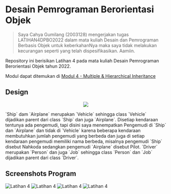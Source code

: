 # Desain Pemrograman Berorientasi Objek

>Saya Cahya Gumilang (2003128) mengerjakan tugas LATIHAN4DPBO2022 dalam mata kuliah Desain dan Pemrograman Berbasis Objek untuk keberkahanNya maka saya tidak melakukan kecurangan seperti yang telah dispesifikasikan. Aamiin.

Repository ini berisikan Latihan 4 pada mata kuliah Desain Pemrograman Berorientasi Objek tahun 2022. 

Modul dapat ditemukan di [Modul 4 - Multiple & Hierarchical Inheritance](https://docs.google.com/document/d/1zSLOCPvmSSnlj8vAcLW6R4KRVh9lF7K2SYfrjp04Wqc/edit#)

## Design
<p align ="center"><img src="/image/design.png"/></p>
`Ship` dam `Airplane` merupakan `Vehicle` sehingga class `Vehicle` dijadikan parent dari class `Ship` dan juga `Airplane`. Disetiap kendaraan tentunya ada pengemudi, tapi disini saya menempatkan Pengemudi di `Ship` dan `Airplane` dan tidak di `Vehicle` karena beberapa kendaraan membutuhkan jumlah pengemudi yang berbeda dan juga di setiap kendaraan pengemudi memiliki nama berbeda, misalnya pengemudi `Ship` disebut Nahkoda sedangkan pengemudi `Airplane` disebut Pilot. `Driver` merupakan `Person` dan juga `Job` sehingga class `Person` dan `Job` dijadikan parent dari class `Driver`. 

## Screenshots Program
![Latihan 4](/image/py1.png)
![Latihan 4](/image/py2.png)
![Latihan 4](/image/py3.png)
![Latihan 4](/image/py4.png)
